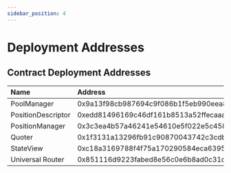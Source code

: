 ```yaml
---
sidebar_position: 4
---
```


# Deployment Addresses

## Contract Deployment Addresses

| Name               | Address                                                                                                                               |
| :----------------- | :------------------------------------------------------------------------------------------------------------------------------------ |
| PoolManager | 0x9a13f98cb987694c9f086b1f5eb990eea8264ec3 |
| PositionDescriptor	 | 0xedd81496169c46df161b8513a52ffecaaaa66743 |
| PositionManager	 | 0x3c3ea4b57a46241e54610e5f022e5c45859a1017 |
| Quoter	 | 0x1f3131a13296fb91c90870043742c3cdbff1a8d7 |
| StateView	 | 0xc18a3169788f4f75a170290584eca6395c75ecdb |
| Universal Router	 | 0x851116d9223fabed8e56c0e6b8ad0c31d98b3507 |


